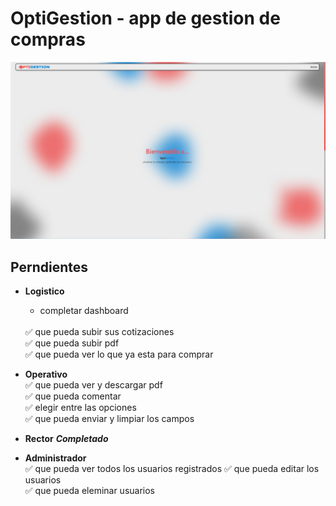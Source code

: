 # OptiGestion - app de gestion de compras

<img src="https://github.com/joshtin2505/optigestion/blob/master/mocks/image%201.png"/>

## Perndientes
- **Logistico**
    - completar dashboard
    <br>
    ✅ que pueda subir sus cotizaciones
    <br>
    ✅ que pueda subir pdf
    <br>
    ✅ que pueda ver lo que ya esta para comprar
- **Operativo**
    <br>
    ✅ que pueda ver y descargar pdf
    <br>
    ✅ que pueda comentar
    <br>
    ✅ elegir entre las opciones
    <br>
    ✅ que pueda enviar y limpiar los campos
- **Rector**  *__Completado__*

- **Administrador**
    <br>
    ✅ que pueda ver todos los usuarios registrados
    ✅ que pueda editar los usuarios
    <br>
    ✅ que pueda eleminar usuarios
